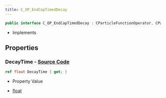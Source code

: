 ```yaml
---
title: C_OP_EndCapTimedDecay
---
```


```csharp
public interface C_OP_EndCapTimedDecay : CParticleFunctionOperator, CParticleFunction, ISchemaClass<CParticleFunction>, ISchemaClass<CParticleFunctionOperator>, ISchemaClass<C_OP_EndCapTimedDecay>, ISchemaField, ISchemaClass, INativeHandle
```

- Implements

## Properties

### **DecayTime** - [Source Code](https://github.com/swiftly-solution/swiftlys2/blob/main/managed/src/SwiftlyS2.Generated/Schemas/Interfaces/C_OP_EndCapTimedDecay.cs#L16)

```csharp
ref float DecayTime { get; }
```

- Property Value

- [float](https://learn.microsoft.com/dotnet/api/system.single)

